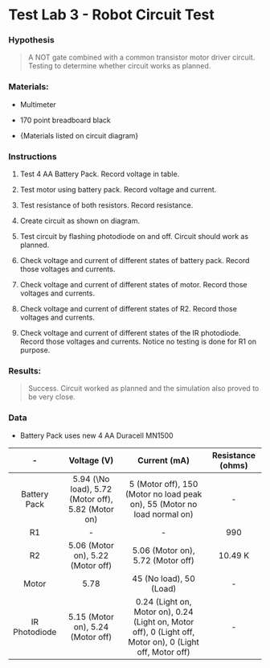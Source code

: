 # Test Lab 3 - Robot Circuit Test

### Hypothesis

> A NOT gate combined with a common transistor motor driver circuit. Testing to determine whether circuit works as planned.

### Materials:

* Multimeter

* 170 point breadboard black

* {Materials listed on circuit diagram}

### Instructions

1. Test 4 AA Battery Pack. Record voltage in table.

1. Test motor using battery pack. Record voltage and current.

1. Test resistance of both resistors. Record resistance.

1. Create circuit as shown on diagram.

1. Test circuit by flashing photodiode on and off. Circuit should work as planned.

1. Check voltage and current of different states of battery pack. Record those voltages and currents.

1. Check voltage and current of different states of motor. Record those voltages and currents.

1. Check voltage and current of different states of R2. Record those voltages and currents.

1. Check voltage and current of different states of the IR photodiode. Record those voltages and currents. Notice no testing is done for R1 on purpose.

### Results:

> Success. Circuit worked as planned and the simulation also proved to be very close.

### Data

* Battery Pack uses new 4 AA Duracell MN1500

| - | Voltage \(V\) | Current \(mA\) | Resistance \(ohms\) |
| :---: | :---: | :---: | :---: |
| Battery Pack | 5.94 (\No load\), 5.72 \(Motor off\), 5.82 \(Motor on\)| 5 \(Motor off\), 150 \(Motor no load peak on\), 55 \(Motor no load normal on\) | - |
| R1 | - | - | 990 |
| R2 | 5.06 \(Motor on\), 5.22 \(Motor off\) | 5.06 \(Motor on\), 5.72 \(Motor off\) | 10.49 K |
| Motor | 5.78 | 45 \(No load\), 50 \(Load\) | - |
| IR Photodiode | 5.15 \(Motor on\), 5.24 \(Motor off\) | 0.24 \(Light on, Motor on\), 0.24 \(Light on, Motor off\), 0 \(Light off, Motor on\), 0 \(Light off, Motor off\) | - |